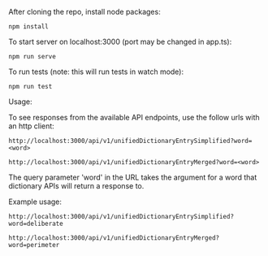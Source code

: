 After cloning the repo, install node packages:

    npm install

To start server on localhost:3000 (port may be changed in app.ts):

    npm run serve 

To run tests (note: this will run tests in watch mode):

    npm run test 

Usage:

To see responses from the available API endpoints, use the follow urls with an http client:

    http://localhost:3000/api/v1/unifiedDictionaryEntrySimplified?word=<word>

    http://localhost:3000/api/v1/unifiedDictionaryEntryMerged?word=<word>

The query parameter 'word' in the URL takes the argument for a word that dictionary APIs will return a response to.

Example usage:
    
    http://localhost:3000/api/v1/unifiedDictionaryEntrySimplified?word=deliberate

    http://localhost:3000/api/v1/unifiedDictionaryEntryMerged?word=perimeter
